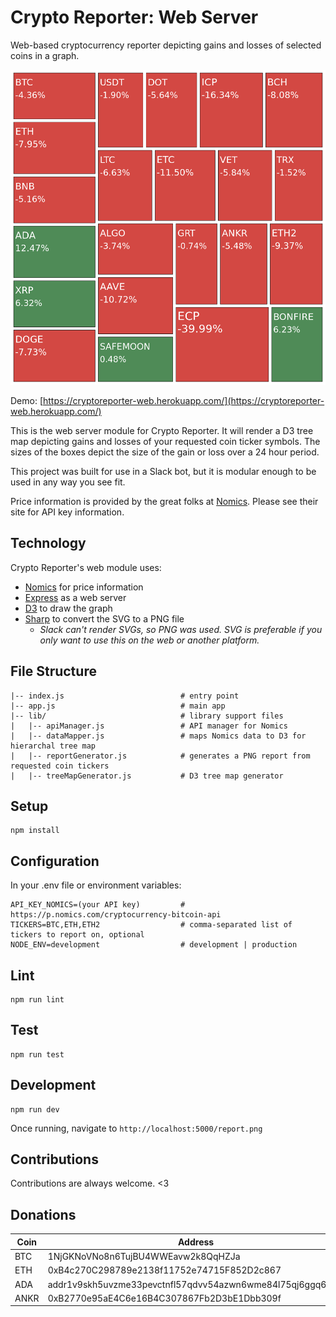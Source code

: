# Crypto Reporter: Web Server

Web-based cryptocurrency reporter depicting gains and losses of selected coins in a graph.

![Screenshot](./docs/report-sample.png)

Demo: [https://cryptoreporter-web.herokuapp.com/](https://cryptoreporter-web.herokuapp.com/)

This is the web server module for Crypto Reporter. It will render a D3 tree map depicting gains and losses of your requested coin ticker symbols. The sizes of the boxes depict the size of the gain or loss over a 24 hour period.

This project was built for use in a Slack bot, but it is modular enough to be used in any way you see fit.

Price information is provided by the great folks at [Nomics](https://nomics.com/). Please see their site for API key information.

## Technology 

Crypto Reporter's web module uses:

* [Nomics](https://nomics.com/) for price information
* [Express](https://github.com/expressjs/express) as a web server
* [D3](https://github.com/d3/d3) to draw the graph
* [Sharp](https://github.com/lovell/sharp) to convert the SVG to a PNG file 
  * _Slack can't render SVGs, so PNG was used. SVG is preferable if you only want to use this on the web or another platform._

## File Structure

```
|-- index.js                          # entry point
|-- app.js                            # main app
|-- lib/                              # library support files
|   |-- apiManager.js                 # API manager for Nomics
|   |-- dataMapper.js                 # maps Nomics data to D3 for hierarchal tree map
|   |-- reportGenerator.js            # generates a PNG report from requested coin tickers
|   |-- treeMapGenerator.js           # D3 tree map generator
```

## Setup

```
npm install
```

## Configuration

In your .env file or environment variables:

```
API_KEY_NOMICS=(your API key)         # https://p.nomics.com/cryptocurrency-bitcoin-api
TICKERS=BTC,ETH,ETH2                  # comma-separated list of tickers to report on, optional
NODE_ENV=development                  # development | production
```

## Lint

```
npm run lint
```

## Test

```
npm run test
```

## Development

```
npm run dev
```

Once running, navigate to `http://localhost:5000/report.png`

## Contributions

Contributions are always welcome. <3

## Donations 

| Coin | Address                                                    |
| ---- | ---------------------------------------------------------- |
| BTC  | 1NjGKNoVNo8n6TujBU4WWEavw2k8QqHZJa                         |
| ETH  | 0xB4c270C298789e2138f11752e74715F852D2c867                 |
| ADA  | addr1v9skh5uvzme33pevctnfl57qdvv54azwn6wme84l75qj6ggq6dual |
| ANKR | 0xB2770e95aE4C6e16B4C307867Fb2D3bE1Dbb309f                 |